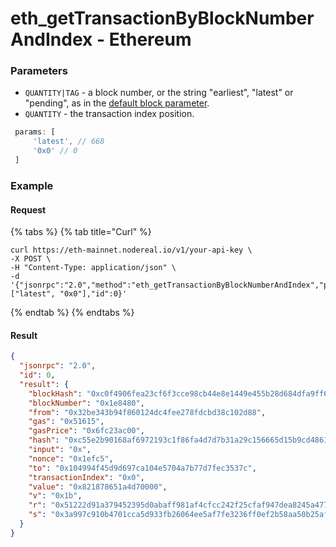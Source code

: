 # eth\_getTransactionByBlockNumberAndIndex - Ethereum

### Parameters

* `QUANTITY|TAG` - a block number, or the string "earliest", "latest" or "pending", as in the [default block parameter](https://eth.wiki/json-rpc/API#the-default-block-parameter).
* `QUANTITY` - the transaction index position.

```javascript
 params: [ 
     'latest', // 668 
     '0x0' // 0 
 ]
```

### Example

#### Request

{% tabs %}
{% tab title="Curl" %}
```
curl https://eth-mainnet.nodereal.io/v1/your-api-key \
-X POST \
-H "Content-Type: application/json" \
-d '{"jsonrpc":"2.0","method":"eth_getTransactionByBlockNumberAndIndex","params":["latest", "0x0"],"id":0}'
```
{% endtab %}
{% endtabs %}

#### Result

```json
{
  "jsonrpc": "2.0",
  "id": 0,
  "result": {
    "blockHash": "0xc0f4906fea23cf6f3cce98cb44e8e1449e455b28d684dfa9ff65426495584de6",
    "blockNumber": "0x1e8480",
    "from": "0x32be343b94f860124dc4fee278fdcbd38c102d88",
    "gas": "0x51615",
    "gasPrice": "0x6fc23ac00",
    "hash": "0xc55e2b90168af6972193c1f86fa4d7d7b31a29c156665d15b9cd48618b5177ef",
    "input": "0x",
    "nonce": "0x1efc5",
    "to": "0x104994f45d9d697ca104e5704a7b77d7fec3537c",
    "transactionIndex": "0x0",
    "value": "0x821878651a4d70000",
    "v": "0x1b",
    "r": "0x51222d91a379452395d0abaff981af4cfcc242f25cfaf947dea8245a477731f9",
    "s": "0x3a997c910b4701cca5d933fb26064ee5af7fe3236ff0ef2b58aa50b25aff8ca5"
  }
}
```



